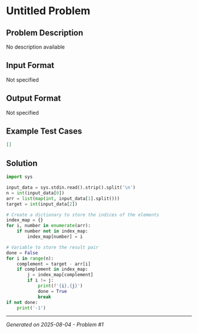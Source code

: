 # Untitled Problem

## Problem Description
No description available

## Input Format
Not specified

## Output Format
Not specified

## Example Test Cases
```json
[]
```

## Solution
```python
import sys

input_data = sys.stdin.read().strip().split('\n')
n = int(input_data[0])
arr = list(map(int, input_data[1].split()))
target = int(input_data[2])

# Create a dictionary to store the indices of the elements
index_map = {}
for i, number in enumerate(arr):
    if number not in index_map:
        index_map[number] = i

# Variable to store the result pair
done = False
for i in range(n):
    complement = target - arr[i]
    if complement in index_map:
        j = index_map[complement]
        if i != j:
            print(f'{i},{j}')
            done = True
            break
if not done:
    print('-1')
```

---
*Generated on 2025-08-04 - Problem #1*